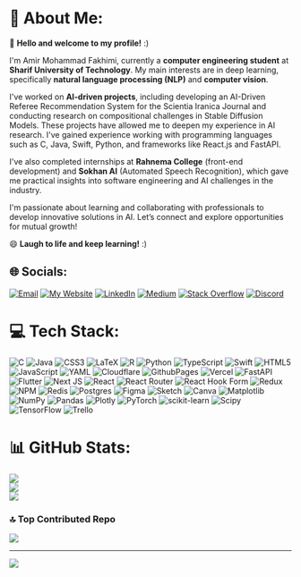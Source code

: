 # 💫 About Me:
👋 **Hello and welcome to my profile!** :)

I'm Amir Mohammad Fakhimi, currently a **computer engineering student** at **Sharif University of Technology**. My main interests are in deep learning, specifically **natural language processing (NLP)** and **computer vision**.

I've worked on **AI-driven projects**, including developing an AI-Driven Referee Recommendation System for the Scientia Iranica Journal and conducting research on compositional challenges in Stable Diffusion Models. These projects have allowed me to deepen my experience in AI research. I've gained experience working with programming languages such as C, Java, Swift, Python, and frameworks like React.js and FastAPI.

I've also completed internships at **Rahnema College** (front-end development) and **Sokhan AI** (Automated Speech Recognition), which gave me practical insights into software engineering and AI challenges in the industry.

I'm passionate about learning and collaborating with professionals to develop innovative solutions in AI. Let’s connect and explore opportunities for mutual growth!

😄 **Laugh to life and keep learning!** :)


## 🌐 Socials:
[![Email](https://img.shields.io/badge/Email-%234820d6.svg?logo=mail.ru&logoColor=white)](mailto:fakhimi.amirmohamad@gmail.com) [![My Website](https://img.shields.io/badge/My%20Website-%23eb4034.svg?logo=googleearth&logoColor=white)](https://amfakhimi.com) [![LinkedIn](https://img.shields.io/badge/LinkedIn-%230077B5.svg?logo=linkedin&logoColor=white)](https://linkedin.com/in/amir-mohammad-fakhimi) [![Medium](https://img.shields.io/badge/Medium-12100E?logo=medium&logoColor=white)](https://medium.com/@amirmohammadfakhimi) [![Stack Overflow](https://img.shields.io/badge/-Stackoverflow-FE7A16?logo=stack-overflow&logoColor=white)](https://stackoverflow.com/users/14840048) [![Discord](https://img.shields.io/badge/Discord-%237289DA.svg?logo=discord&logoColor=white)](https://discord.gg/A687bUnd)

# 💻 Tech Stack:
![C](https://img.shields.io/badge/c-%2300599C.svg?style=flat&logo=c&logoColor=white) ![Java](https://img.shields.io/badge/java-%23ED8B00.svg?style=flat&logo=openjdk&logoColor=white) ![CSS3](https://img.shields.io/badge/css3-%231572B6.svg?style=flat&logo=css3&logoColor=white) ![LaTeX](https://img.shields.io/badge/latex-%23008080.svg?style=flat&logo=latex&logoColor=white) ![R](https://img.shields.io/badge/r-%23276DC3.svg?style=flat&logo=r&logoColor=white) ![Python](https://img.shields.io/badge/python-3670A0?style=flat&logo=python&logoColor=ffdd54) ![TypeScript](https://img.shields.io/badge/typescript-%23007ACC.svg?style=flat&logo=typescript&logoColor=white) ![Swift](https://img.shields.io/badge/swift-F54A2A?style=flat&logo=swift&logoColor=white) ![HTML5](https://img.shields.io/badge/html5-%23E34F26.svg?style=flat&logo=html5&logoColor=white) ![JavaScript](https://img.shields.io/badge/javascript-%23323330.svg?style=flat&logo=javascript&logoColor=%23F7DF1E) ![YAML](https://img.shields.io/badge/yaml-%23ffffff.svg?style=flat&logo=yaml&logoColor=151515) ![Cloudflare](https://img.shields.io/badge/Cloudflare-F38020?style=flat&logo=Cloudflare&logoColor=white) ![GithubPages](https://img.shields.io/badge/github%20pages-121013?style=flat&logo=github&logoColor=white) ![Vercel](https://img.shields.io/badge/vercel-%23000000.svg?style=flat&logo=vercel&logoColor=white) ![FastAPI](https://img.shields.io/badge/FastAPI-005571?style=flat&logo=fastapi) ![Flutter](https://img.shields.io/badge/Flutter-%2302569B.svg?style=flat&logo=Flutter&logoColor=white) ![Next JS](https://img.shields.io/badge/Next-black?style=flat&logo=next.js&logoColor=white) ![React](https://img.shields.io/badge/react-%2320232a.svg?style=flat&logo=react&logoColor=%2361DAFB) ![React Router](https://img.shields.io/badge/React_Router-CA4245?style=flat&logo=react-router&logoColor=white) ![React Hook Form](https://img.shields.io/badge/React%20Hook%20Form-%23EC5990.svg?style=flat&logo=reacthookform&logoColor=white) ![Redux](https://img.shields.io/badge/redux-%23593d88.svg?style=flat&logo=redux&logoColor=white) ![NPM](https://img.shields.io/badge/NPM-%23CB3837.svg?style=flat&logo=npm&logoColor=white) ![Redis](https://img.shields.io/badge/redis-%23DD0031.svg?style=flat&logo=redis&logoColor=white) ![Postgres](https://img.shields.io/badge/postgres-%23316192.svg?style=flat&logo=postgresql&logoColor=white) ![Figma](https://img.shields.io/badge/figma-%23F24E1E.svg?style=flat&logo=figma&logoColor=white) ![Sketch](https://img.shields.io/badge/Sketch-FFB387?style=flat&logo=sketch&logoColor=black) ![Canva](https://img.shields.io/badge/Canva-%2300C4CC.svg?style=flat&logo=Canva&logoColor=white) ![Matplotlib](https://img.shields.io/badge/Matplotlib-%23ffffff.svg?style=flat&logo=Matplotlib&logoColor=black) ![NumPy](https://img.shields.io/badge/numpy-%23013243.svg?style=flat&logo=numpy&logoColor=white) ![Pandas](https://img.shields.io/badge/pandas-%23150458.svg?style=flat&logo=pandas&logoColor=white) ![Plotly](https://img.shields.io/badge/Plotly-%233F4F75.svg?style=flat&logo=plotly&logoColor=white) ![PyTorch](https://img.shields.io/badge/PyTorch-%23EE4C2C.svg?style=flat&logo=PyTorch&logoColor=white) ![scikit-learn](https://img.shields.io/badge/scikit--learn-%23F7931E.svg?style=flat&logo=scikit-learn&logoColor=white) ![Scipy](https://img.shields.io/badge/SciPy-%230C55A5.svg?style=flat&logo=scipy&logoColor=%white) ![TensorFlow](https://img.shields.io/badge/TensorFlow-%23FF6F00.svg?style=flat&logo=TensorFlow&logoColor=white) ![Trello](https://img.shields.io/badge/Trello-%23026AA7.svg?style=flat&logo=Trello&logoColor=white)
# 📊 GitHub Stats:
![](https://github-readme-stats.vercel.app/api?username=AmirMohammadFakhimi&theme=dark&hide_border=false&include_all_commits=true&count_private=true)<br/>
![](https://github-readme-streak-stats.herokuapp.com/?user=AmirMohammadFakhimi&theme=dark&hide_border=false)<br/>
![](https://github-readme-stats.vercel.app/api/top-langs/?username=AmirMohammadFakhimi&theme=dark&hide_border=false&include_all_commits=true&count_private=true&layout=compact)

### 🔝 Top Contributed Repo
![](https://github-contributor-stats.vercel.app/api?username=AmirMohammadFakhimi&limit=5&theme=dark&combine_all_yearly_contributions=true)

---
[![](https://visitcount.itsvg.in/api?id=AmirMohammadFakhimi&icon=0&color=0)](https://visitcount.itsvg.in)

<!-- Proudly created with GPRM ( https://gprm.itsvg.in ) -->

<!--
## Hi there 👋


**AmirMohammadFakhimi/amirmohammadfakhimi** is a ✨ _special_ ✨ repository because its `README.md` (this file) appears on your GitHub profile.

Here are some ideas to get you started:

- 🔭 I’m currently working on ...
- 🌱 I’m currently learning ...
- 👯 I’m looking to collaborate on ...
- 🤔 I’m looking for help with ...
- 💬 Ask me about ...
- 📫 How to reach me: ...
- 😄 Pronouns: ...
- ⚡ Fun fact: ...
-->
